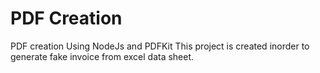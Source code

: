 # PDF Creation
PDF creation Using NodeJs and PDFKit
This project is created inorder to generate fake invoice from excel data sheet.


